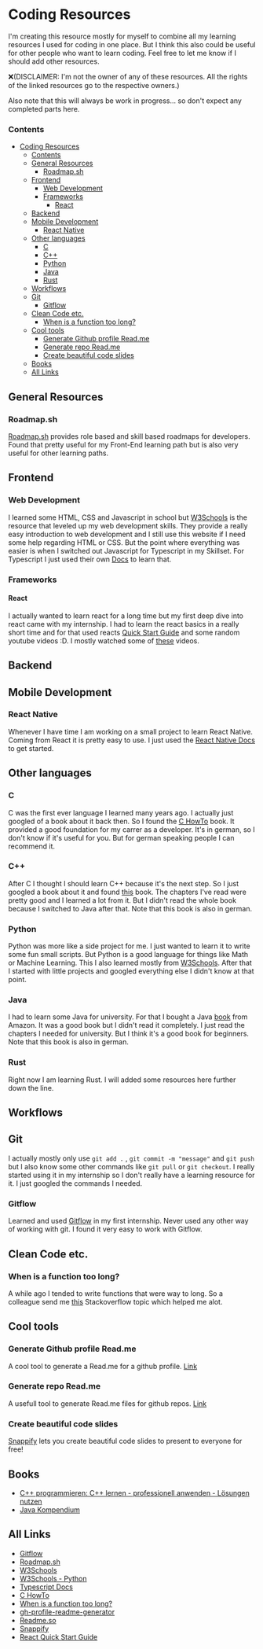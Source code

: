 # Coding Resources

I'm creating this resource mostly for myself to combine all my learning resources I used for coding in one place. But I think this also could be useful for other people who want to learn coding. Feel free to let me know if I should add other resources. 

❌(DISCLAIMER: I'm not the owner of any of these resources. All the rights of the linked resources go to the respective owners.)

Also note that this will always be work in progress... so don't expect any completed parts here.

### Contents
- [Coding Resources](#coding-resources)
    - [Contents](#contents)
  - [General Resources](#general-resources)
    - [Roadmap.sh](#roadmapsh)
  - [Frontend](#frontend)
    - [Web Development](#web-development)
    - [Frameworks](#frameworks)
      - [React](#react)
  - [Backend](#backend)
  - [Mobile Development](#mobile-development)
    - [React Native](#react-native)
  - [Other languages](#other-languages)
    - [C](#c)
    - [C++](#c-1)
    - [Python](#python)
    - [Java](#java)
    - [Rust](#rust)
  - [Workflows](#workflows)
  - [Git](#git)
    - [Gitflow](#gitflow)
  - [Clean Code etc.](#clean-code-etc)
    - [When is a function too long?](#when-is-a-function-too-long)
  - [Cool tools](#cool-tools)
    - [Generate Github profile Read.me](#generate-github-profile-readme)
    - [Generate repo Read.me](#generate-repo-readme)
    - [Create beautiful code slides](#create-beautiful-code-slides)
  - [Books](#books)
  - [All Links](#all-links)

## General Resources

### Roadmap.sh
[Roadmap.sh](https://roadmap.sh) provides role based and skill based roadmaps for developers. Found that pretty useful for my Front-End learning path but is also very useful for other learning paths.

## Frontend

### Web Development
I learned some HTML, CSS and Javascript in school but [W3Schools](https://www.w3schools.com/) is the resource that leveled up my web development skills. They provide a really easy introduction to web development and I still use this website if I need some help regarding HTML or CSS.
But the point where everything was easier is when I switched out Javascript for Typescript in my Skillset. For Typescript I just used their own [Docs](https://www.typescriptlang.org/) to learn that.

### Frameworks

#### React
I actually wanted to learn react for a long time but my first deep dive into react came with my internship. I had to learn the react basics in a really short time and for that used reacts [Quick Start Guide](https://react.dev/learn) and some random youtube videos :D. I mostly watched some of [these](https://www.youtube.com/playlist?list=PLC3y8-rFHvwgg3vaYJgHGnModB54rxOk3) videos.

## Backend

## Mobile Development

### React Native
Whenever I have time I am working on a small project to learn React Native. Coming from React it is pretty easy to use. I just used the [React Native Docs](https://reactnative.dev/docs/getting-started) to get started.

## Other languages

### C
C was the first ever language I learned many years ago. I actually just googled of a book about it back then. So I found the [C HowTo](https://www.c-howto.de/c-programmieren-lernen/) book. It provided a good foundation for my carrer as a developer. It's in german, so I don't know if it's useful for you. But for german speaking people I can recommend it.

### C++
After C I thought I should learn C++ because it's the next step. So I just googled a book about it and found [this](https://www.amazon.de/programmieren-lernen-professionell-anwenden-L-C3-B6sungen-dp-344647689X/dp/344647689X/ref=dp_ob_title_bk) book. The chapters I've read were pretty good and I learned a lot from it. But I didn't read the whole book because I switched to Java after that. Note that this book is also in german.

### Python
Python was more like a side project for me. I just wanted to learn it to write some fun small scripts. But Python is a good language for things like Math or Machine Learning. This I also learned mostly from [W3Schools](https://www.w3schools.com/python/default.asp). After that I started with little projects and googled everything else I didn't know at that point.

### Java
I had to learn some Java for university. For that I bought a Java [book](https://www.amazon.de/Java-Kompendium-Professionell-programmieren-lernen/dp/3966450534/ref=sr_1_1?__mk_de_DE=ÅMÅŽÕÑ&crid=2YNW57L9MH2AJ&keywords=java+kompendium&qid=1694629231&s=books&sprefix=java+kompendium%2Cstripbooks%2C80&sr=1-1) from Amazon. It was a good book but I didn't read it completely. I just read the chapters I needed for university. But I think it's a good book for beginners. Note that this book is also in german.

### Rust
Right now I am learning Rust. I will added some resources here further down the line.

## Workflows

## Git
I actually mostly only use `git add .` , `git commit -m "message"` and `git push` but I also know some other commands like `git pull` or `git checkout`. I really started using it in my internship so I don't really have a learning resource for it. I just googled the commands I needed. 

### Gitflow
Learned and used [Gitflow](https://www.atlassian.com/git/tutorials/comparing-workflows/gitflow-workflow) in my first internship. Never used any other way of working with git. I found it very easy to work with Gitflow.


## Clean Code etc.



### When is a function too long?
A while ago I tended to write functions that were way to long. So a colleague send me [this](https://stackoverflow.com/questions/475675/when-is-a-function-too-long) Stackoverflow topic which helped me alot.

## Cool tools

### Generate Github profile Read.me
A cool tool to generate a Read.me for a github profile. [Link](https://rahuldkjain.github.io/gh-profile-readme-generator/)

### Generate repo Read.me
A usefull tool to generate Read.me files for github repos. [Link](https://readme.so/de)

### Create beautiful code slides
[Snappify](https://snappify.com) lets you create beautiful code slides to present to everyone for free!

## Books
- [C++ programmieren: C++ lernen - professionell anwenden - Lösungen nutzen](https://www.amazon.de/programmieren-lernen-professionell-anwenden-L-C3-B6sungen-dp-344647689X/dp/344647689X/ref=dp_ob_title_bk)
- [Java Kompendium](https://www.amazon.de/Java-Kompendium-Professionell-programmieren-lernen/dp/3966450534/ref=sr_1_1?__mk_de_DE=ÅMÅŽÕÑ&crid=2YNW57L9MH2AJ&keywords=java+kompendium&qid=1694629231&s=books&sprefix=java+kompendium%2Cstripbooks%2C80&sr=1-1)

## All Links
- [Gitflow](https://www.atlassian.com/git/tutorials/comparing-workflows/gitflow-workflow)
- [Roadmap.sh](https://roadmap.sh)
- [W3Schools](https://www.w3schools.com/)
- [W3Schools - Python](https://www.w3schools.com/python/default.asp)
- [Typescript Docs](https://www.typescriptlang.org/)
- [C HowTo](https://www.c-howto.de/c-programmieren-lernen/)
- [When is a function too long?](https://stackoverflow.com/questions/475675/when-is-a-function-too-long)
- [gh-profile-readme-generator](https://rahuldkjain.github.io/gh-profile-readme-generator/)
- [Readme.so](https://readme.so/de)
- [Snappify](https://snappify.com)
- [React Quick Start Guide](https://react.dev/learn)
